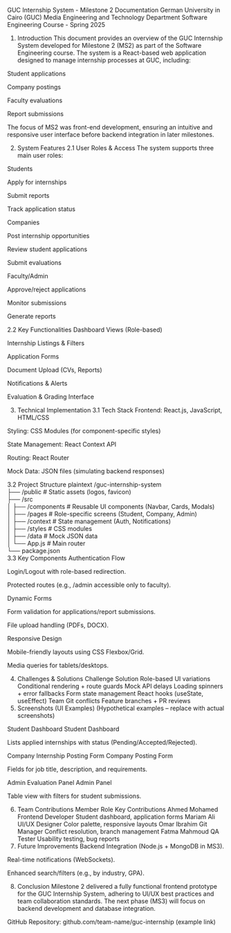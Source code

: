 GUC Internship System - Milestone 2 Documentation
German University in Cairo (GUC)
Media Engineering and Technology Department
Software Engineering Course - Spring 2025

1. Introduction
This document provides an overview of the GUC Internship System developed for Milestone 2 (MS2) as part of the Software Engineering course. The system is a React-based web application designed to manage internship processes at GUC, including:

Student applications

Company postings

Faculty evaluations

Report submissions

The focus of MS2 was front-end development, ensuring an intuitive and responsive user interface before backend integration in later milestones.

2. System Features
2.1 User Roles & Access
The system supports three main user roles:

Students

Apply for internships

Submit reports

Track application status

Companies

Post internship opportunities

Review student applications

Submit evaluations

Faculty/Admin

Approve/reject applications

Monitor submissions

Generate reports

2.2 Key Functionalities
Dashboard Views (Role-based)

Internship Listings & Filters

Application Forms

Document Upload (CVs, Reports)

Notifications & Alerts

Evaluation & Grading Interface

3. Technical Implementation
3.1 Tech Stack
Frontend: React.js, JavaScript, HTML/CSS

Styling: CSS Modules (for component-specific styles)

State Management: React Context API

Routing: React Router

Mock Data: JSON files (simulating backend responses)

3.2 Project Structure
plaintext
/guc-internship-system  
├── /public           # Static assets (logos, favicon)  
├── /src  
│   ├── /components   # Reusable UI components (Navbar, Cards, Modals)  
│   ├── /pages        # Role-specific screens (Student, Company, Admin)  
│   ├── /context      # State management (Auth, Notifications)  
│   ├── /styles       # CSS modules  
│   ├── /data         # Mock JSON data  
│   └── App.js        # Main router  
└── package.json  
3.3 Key Components
Authentication Flow

Login/Logout with role-based redirection.

Protected routes (e.g., /admin accessible only to faculty).

Dynamic Forms

Form validation for applications/report submissions.

File upload handling (PDFs, DOCX).

Responsive Design

Mobile-friendly layouts using CSS Flexbox/Grid.

Media queries for tablets/desktops.

4. Challenges & Solutions
Challenge	Solution
Role-based UI variations	Conditional rendering + route guards
Mock API delays	Loading spinners + error fallbacks
Form state management	React hooks (useState, useEffect)
Team Git conflicts	Feature branches + PR reviews
5. Screenshots (UI Examples)
(Hypothetical examples – replace with actual screenshots)

Student Dashboard
Student Dashboard

Lists applied internships with status (Pending/Accepted/Rejected).

Company Internship Posting Form
Company Posting Form

Fields for job title, description, and requirements.

Admin Evaluation Panel
Admin Panel

Table view with filters for student submissions.

6. Team Contributions
Member	Role	Key Contributions
Ahmed Mohamed	Frontend Developer	Student dashboard, application forms
Mariam Ali	UI/UX Designer	Color palette, responsive layouts
Omar Ibrahim	Git Manager	Conflict resolution, branch management
Fatma Mahmoud	QA Tester	Usability testing, bug reports
7. Future Improvements
Backend Integration (Node.js + MongoDB in MS3).

Real-time notifications (WebSockets).

Enhanced search/filters (e.g., by industry, GPA).

8. Conclusion
Milestone 2 delivered a fully functional frontend prototype for the GUC Internship System, adhering to UI/UX best practices and team collaboration standards. The next phase (MS3) will focus on backend development and database integration.

GitHub Repository: github.com/team-name/guc-internship (example link)

